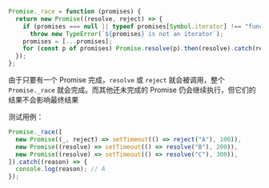 ```JavaScript
Promise._race = function (promises) {
  return new Promise((resolve, reject) => {
    if (promises === null || typeof promises[Symbol.iterator] !== "function")
      throw new TypeError(`${promises} is not an iterator`);
    promises = [...promises];
    for (const p of promises) Promise.resolve(p).then(resolve).catch(reject);
  });
};
```

由于只要有一个 Promise 完成，`resolve` 或 `reject` 就会被调用，整个 `Promise._race` 就会完成。而其他还未完成的 Promise 仍会继续执行，但它们的结果不会影响最终结果

测试用例：

```JavaScript
Promise._race([
  new Promise((_, reject) => setTimeout(() => reject("A"), 100)),
  new Promise((resolve) => setTimeout(() => resolve("B"), 200)),
  new Promise((resolve) => setTimeout(() => resolve("C"), 300)),
]).catch((reason) => {
  console.log(reason); // A
});
```
